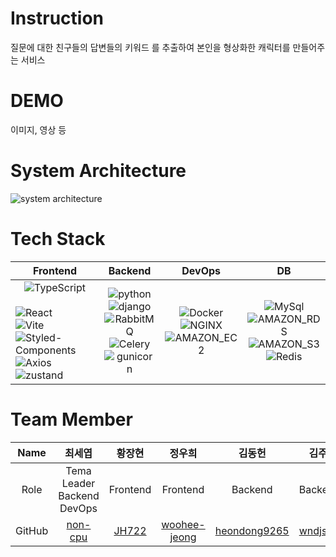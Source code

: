 # Instruction
질문에 대한 친구들의 답변들의 키워드 를 추출하여 본인을 형상화한 캐릭터를 만들어주는 서비스

# DEMO
이미지, 영상 등

# System Architecture
![system architecture](https://github.com/2023-Summer-Bootcamp-Team-G/backend/assets/91904079/e9238abd-eade-47e6-9399-4561a6e288cd)

# Tech Stack


| Frontend | Backend | DevOps | DB |
| --------------- | --- | --- | --- |
| <center>![TypeScript](https://img.shields.io/badge/TypeScript-3178C6?style=for-the-badge&logo=TypeScript&logoColor=whit)</center><br> ![React](https://img.shields.io/badge/React-61DAFB?style=for-the-badge&logo=React&logoColor=white)<br> ![Vite](https://img.shields.io/badge/vite-646CFF?style=for-the-badge&logo=vite&logoColor=white)<br> ![Styled-Components](https://img.shields.io/badge/Styled_Components-DB7093?style=for-the-badge&logo=Styledcomponents&logoColor=white)<br>![Axios](https://img.shields.io/badge/Axios-5A29E4?style=for-the-badge&logo=Axios&logoColor=white)<br>![zustand](https://img.shields.io/badge/zustand-ECD53F?style=for-the-badge&logo=zustand&logoColor=white)</center>| <center>![python](https://img.shields.io/badge/python-3776AB?style=for-the-badge&logo=python&logoColor=white)<br> ![django](https://img.shields.io/badge/django-092E20?style=for-the-badge&logo=django&logoColor=white)<br> ![RabbitMQ](https://img.shields.io/badge/RabbitMQ-FF6600?style=for-the-badge&logo=RabbitMQ&logoColor=white)<br> ![Celery](https://img.shields.io/badge/Celery-37814A?style=for-the-badge&logo=Celery&logoColor=white)<br> ![gunicorn](https://img.shields.io/badge/gunicorn-499848?style=for-the-badge&logo=gunicorn&logoColor=white)<br>| <center>![Docker](https://img.shields.io/badge/Docker-2496ED?style=for-the-badge&logo=Docker&logoColor=white)<br> ![NGINX](https://img.shields.io/badge/NGINX-009639?style=for-the-badge&logo=NGINX&logoColor=white)<br> ![AMAZON_EC2](https://img.shields.io/badge/AMAZON_EC2-FF9900?style=for-the-badge&logo=AMAZONEC2&logoColor=white)<br>| <center>![MySql](https://img.shields.io/badge/MySql-4479A1?style=for-the-badge&logo=MySql&logoColor=white)<br> ![AMAZON_RDS](https://img.shields.io/badge/AMAZON_RDS-527FFF?style=for-the-badge&logo=AMAZONRDS&logoColor=white)<br> ![AMAZON_S3](https://img.shields.io/badge/AMAZON_S3-569A31?style=for-the-badge&logo=AMAZONS3&logoColor=white)<br> ![Redis](https://img.shields.io/badge/Redis-DC382D?style=for-the-badge&logo=Redis&logoColor=white)<br>|

# Team Member


| Name | 최세엽 | 황장현 | 정우희 | 김동헌 | 김주언 | 이지은 |
| --- | --- | --- | --- | --- | --- | --- |
| <center> Role | <center>Tema Leader</br>Backend</br>DevOps| Frontend | <center>Frontend | <center>Backend | Backend | Frontend |
| GitHub | <center>[non-cpu](https://github.com/non-cpu) | <center>[JH722](https://github.com/JH722) | <center>[woohee-jeong](https://github.com/woohee-jeong) | <center>[heondong9265](https://github.com/heondong9265) | <center>[wndjs803](https://github.com/wndjs803) | <center>[egg-silver](https://github.com/egg-silver) |
